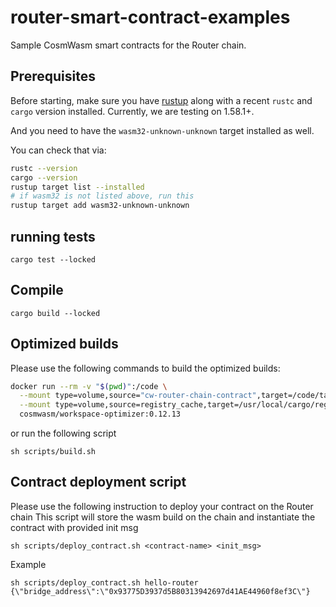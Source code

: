 # router-smart-contract-examples
Sample CosmWasm smart contracts for the Router chain.

## Prerequisites

Before starting, make sure you have [rustup](https://rustup.rs/) along with a
recent `rustc` and `cargo` version installed. Currently, we are testing on 1.58.1+.

And you need to have the `wasm32-unknown-unknown` target installed as well.

You can check that via:

```sh
rustc --version
cargo --version
rustup target list --installed
# if wasm32 is not listed above, run this
rustup target add wasm32-unknown-unknown
```

## running tests
```
cargo test --locked
```

## Compile
```
cargo build --locked
```

## Optimized builds

Please use the following commands to build the optimized builds:

```sh
docker run --rm -v "$(pwd)":/code \
  --mount type=volume,source="cw-router-chain-contract",target=/code/target \
  --mount type=volume,source=registry_cache,target=/usr/local/cargo/registry \
  cosmwasm/workspace-optimizer:0.12.13

```

or run the following script
```
sh scripts/build.sh
``` 

## Contract deployment script
Please use the following instruction to deploy your contract on the Router chain
This script will store the wasm build on the chain and instantiate the contract with provided init msg
```
sh scripts/deploy_contract.sh <contract-name> <init_msg>
```

Example
```
sh scripts/deploy_contract.sh hello-router {\"bridge_address\":\"0x93775D3937d5B80313942697d41AE44960f8ef3C\"}
```
